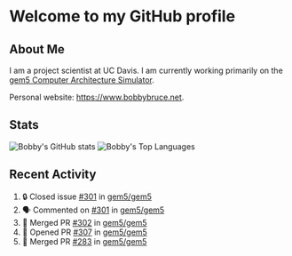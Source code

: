 # Welcome to my GitHub profile

## About Me

I am a project scientist at UC Davis. I am currently working primarily on the [gem5 Computer Architecture Simulator](https://github.com/gem5).

Personal website: <https://www.bobbybruce.net>.

## Stats

![Bobby's GitHub stats](https://github-readme-stats.vercel.app/api?username=bobbyrbruce&show_icons=true&theme=responsive&include_all_commits=true&count_private=true&show=reviews)
![Bobby's Top Languages ](https://github-readme-stats.vercel.app/api/top-langs/?username=bobbyrbruce&layout=compact&theme=responsive&count_private=true&langs_count=10)

## Recent Activity

<!--START_SECTION:activity-->
1. 🔒 Closed issue [#301](https://github.com/gem5/gem5/issues/301) in [gem5/gem5](https://github.com/gem5/gem5)
2. 🗣 Commented on [#301](https://github.com/gem5/gem5/issues/301#issuecomment-1716760332) in [gem5/gem5](https://github.com/gem5/gem5)
3. 🎉 Merged PR [#302](https://github.com/gem5/gem5/pull/302) in [gem5/gem5](https://github.com/gem5/gem5)
4. 💪 Opened PR [#307](https://github.com/gem5/gem5/pull/307) in [gem5/gem5](https://github.com/gem5/gem5)
5. 🎉 Merged PR [#283](https://github.com/gem5/gem5/pull/283) in [gem5/gem5](https://github.com/gem5/gem5)
<!--END_SECTION:activity-->
